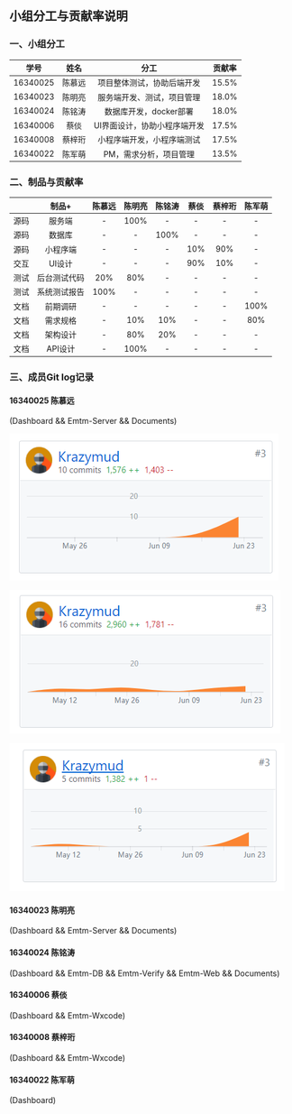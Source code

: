 ## 小组分工与贡献率说明



### 一、小组分工

|   学号   |  姓名  |             分工             | 贡献率 |
| :------: | :----: | :--------------------------: | :----: |
| 16340025 | 陈慕远 |  项目整体测试，协助后端开发  | 15.5%  |
| 16340023 | 陈明亮 |  服务端开发、测试，项目管理  | 18.0%  |
| 16340024 | 陈铭涛 |    数据库开发，docker部署    | 18.0%  |
| 16340006 |  蔡倓  | UI界面设计，协助小程序端开发 | 17.5%  |
| 16340008 | 蔡梓珩 |  小程序端开发，小程序端测试  | 17.5%  |
| 16340022 | 陈军萌 |    PM，需求分析，项目管理    | 13.5%  |



### 二、制品与贡献率

|      |    制品+     | 陈慕远 | 陈明亮 | 陈铭涛 | 蔡倓 | 蔡梓珩 | 陈军萌 |
| :--: | :----------: | :----: | :----: | :----: | :--: | :----: | :----: |
| 源码 |    服务端    |   -    |  100%  |   -    |  -   |   -    |   -    |
| 源码 |    数据库    |   -    |   -    |  100%  |  -   |   -    |   -    |
| 源码 |   小程序端   |   -    |   -    |   -    | 10%  |  90%   |   -    |
| 交互 |    UI设计    |   -    |   -    |   -    | 90%  |  10%   |   -    |
| 测试 | 后台测试代码 |  20%   |  80%   |   -    |  -   |   -    |   -    |
| 测试 | 系统测试报告 |  100%  |   -    |   -    |  -   |   -    |   -    |
| 文档 |   前期调研   |   -    |   -    |   -    |  -   |   -    |  100%  |
| 文档 |   需求规格   |   -    |  10%   |  10%   |  -   |   -    |  80%   |
| 文档 |   架构设计   |   -    |  80%   |  20%   |  -   |   -    |   -    |
| 文档 |   API设计    |   -    |  100%  |   -    |  -   |   -    |   -    |



### 三、成员Git log记录

#### 16340025 陈慕远

(Dashboard && Emtm-Server && Documents)

![img](imgs/git-logs/1.png)

![img](imgs/git-logs/2.png)

![img](imgs/git-logs/3.png)

#### 16340023 陈明亮

(Dashboard && Emtm-Server && Documents)





#### 16340024 陈铭涛

(Dashboard && Emtm-DB && Emtm-Verify && Emtm-Web && Documents)





#### 16340006 蔡倓

(Dashboard && Emtm-Wxcode)





#### 16340008 蔡梓珩

(Dashboard && Emtm-Wxcode)





#### 16340022 陈军萌

(Dashboard)